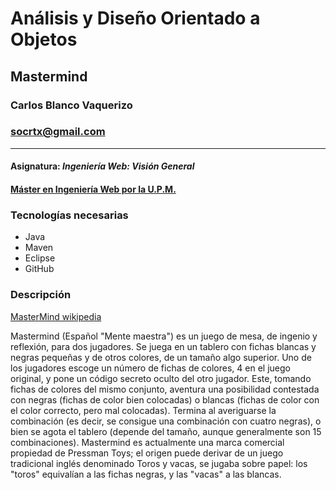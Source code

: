 # Análisis y Diseño Orientado a Objetos
## Mastermind

### Carlos Blanco Vaquerizo
### socrtx@gmail.com

***

#### Asignatura: *Ingeniería Web: Visión General*
#### [Máster en Ingeniería Web por la U.P.M.](http://miw.etsisi.upm.es)

### Tecnologías necesarias
* Java
* Maven
* Eclipse
* GitHub

### Descripción

[MasterMind wikipedia](https://es.wikipedia.org/wiki/Mastermind)

Mastermind (Español "Mente maestra") es un juego de mesa, de ingenio y reflexión, para dos jugadores.
Se juega en un tablero con fichas blancas y negras pequeñas y de otros colores, de un tamaño algo superior. Uno de los jugadores escoge un número de fichas de colores, 4 en el juego original, y pone un código secreto oculto del otro jugador. Este, tomando fichas de colores del mismo conjunto, aventura una posibilidad contestada con negras (fichas de color bien colocadas) o blancas (fichas de color con el color correcto, pero mal colocadas).
Termina al averiguarse la combinación (es decir, se consigue una combinación con cuatro negras), o bien se agota el tablero (depende del tamaño, aunque generalmente son 15 combinaciones).
Mastermind es actualmente una marca comercial propiedad de Pressman Toys; el origen puede derivar de un juego tradicional inglés denominado Toros y vacas, se jugaba sobre papel: los "toros" equivalían a las fichas negras, y las "vacas" a las blancas.




